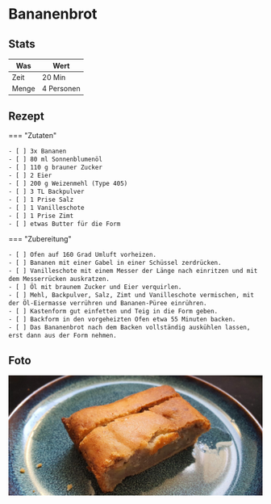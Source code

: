 # Bananenbrot

## Stats

| Was   | Wert        |
|-------|-------------|
| Zeit  | 20 Min      |
| Menge | 4 Personen |

## Rezept

=== "Zutaten"

    - [ ] 3x Bananen
    - [ ] 80 ml Sonnenblumenöl
    - [ ] 110 g brauner Zucker
    - [ ] 2 Eier
    - [ ] 200 g Weizenmehl (Type 405)
    - [ ] 3 TL Backpulver
    - [ ] 1 Prise Salz
    - [ ] 1 Vanilleschote
    - [ ] 1 Prise Zimt
    - [ ] etwas Butter für die Form

=== "Zubereitung"

    - [ ] Ofen auf 160 Grad Umluft vorheizen.
    - [ ] Bananen mit einer Gabel in einer Schüssel zerdrücken.
    - [ ] Vanilleschote mit einem Messer der Länge nach einritzen und mit dem Messerrücken auskratzen. 
    - [ ] Öl mit braunem Zucker und Eier verquirlen.
    - [ ] Mehl, Backpulver, Salz, Zimt und Vanilleschote vermischen, mit der Öl-Eiermasse verrühren und Bananen-Püree einrühren.
    - [ ] Kastenform gut einfetten und Teig in die Form geben.
    - [ ] Backform in den vorgeheizten Ofen etwa 55 Minuten backen.
    - [ ] Das Bananenbrot nach dem Backen vollständig auskühlen lassen, erst dann aus der Form nehmen.

## Foto

![bananenbrot](_bananenbrot.jpg)
